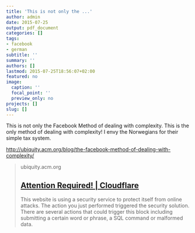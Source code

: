 ```yaml
---
title: 'This is not only the ...'
author: admin
date: 2015-07-25
output: pdf_document
categories: []
tags:
- facebook
- german
subtitle: ''
summary: ''
authors: []
lastmod: 2015-07-25T18:56:07+02:00
featured: no
image:
  caption: ''
  focal_point: ''
  preview_only: no
projects: []
slug: []
---
```

This is not only the Facebook Method of dealing with complexity. This is the only method of dealing with complexity! I envy the Norwegians for their simple tax system.

http://ubiquity.acm.org/blog/the-facebook-method-of-dealing-with-complexity/
> ubiquity.acm.org
> ## [Attention Required! | Cloudflare](http://ubiquity.acm.org/blog/the-facebook-method-of-dealing-with-complexity/)
>
>This website is using a security service to protect itself from online attacks. The action you just performed triggered the security solution. There are several actions that could trigger this block including submitting a certain word or phrase, a SQL command or malformed data.

